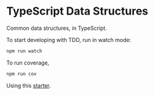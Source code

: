 # TypeScript Data Structures

Common data structures, in TypeScript.

To start developing with TDD, run in watch mode:

```bash
npm run watch
```

To run coverage,

```bash
npm run cov
```

Using this [starter](https://github.com/bitjson/typescript-starter).